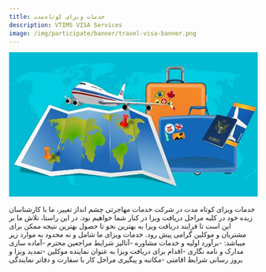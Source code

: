 ```yaml
---
title: خدمات ویزای کوتاه‌مدت
description: VTIMS VISA Services
image: /img/participate/banner/travel-visa-banner.png
---
```


<!-- ## Temporary Resident Visa Services  -->

![Get Your Visa](/img/participate/banner/travle-visa-banner.png)

خدمات ویزای کوتاه مدت
در شرکت خدمات مهاجرتی چشم انداز تغییر، ما با کارشناسان زبده خود در کلیه مراحل دریافت ویزا در کنار شما خواهیم بود. در این راستا، تلاش ما بر این است تا فرایند دریافت ویزا به بهترین نحو تا حصول بهترین نتیجه ممکن برای مشتریان و موکلین گرامی پیش رود. خدمات ویزای ما شامل و نه محدود به موارد زیر میباشد:
-برآورد اولیه و خدمات مشاوره
-آنالیز شرایط مراجعین محترم
-آماده سازی مدارک و نامه نگاری
-اقدام برای دریافت ویزا به عنوان نماینده موکلین
-تمدید ویزا و بروز رسانی شرایط اقامتی
-مکاتبه و پیگیری مراحل کار با سفارت و دفاتر نمایندگی
